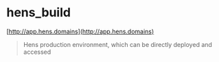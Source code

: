 # hens_build

[http://app.hens.domains](http://app.hens.domains)


> Hens production environment, which can be directly deployed and accessed
